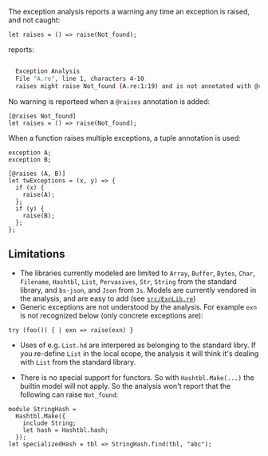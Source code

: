 The exception analysis reports a warning any time an exception is raised, and not caught:

```reason
let raises = () => raise(Not_found);
```

reports:

```sh

  Exception Analysis
  File "A.re", line 1, characters 4-10
  raises might raise Not_found (A.re:1:19) and is not annotated with @raises Not_found
```

No warning is reporteed when a `@raises` annotation is added:

```reason
[@raises Not_found]
let raises = () => raise(Not_found);
```

When a function raises multiple exceptions, a tuple annotation is used:


```reason
exception A;
exception B;

[@raises (A, B)]
let twExceptions = (x, y) => {
  if (x) {
    raise(A);
  };
  if (y) {
    raise(B);
  };
};
```


## Limitations

- The libraries currently modeled are limited to `Array`, `Buffer`, `Bytes`, `Char`, `Filename`, `Hashtbl`, `List`, `Pervasives`, `Str`, `String` from the standard library, and `bs-json`, and `Json` from `Js`. Models are currently vendored in the analysis, and are easy to add (see [`src/ExnLib.re`](src/ExnLib.re))
- Generic exceptions are not understood by the analysis. For example `exn` is not recognized below (only concrete exceptions are):

```reason
try (foo()) { | exn => raise(exn) }
```

- Uses of e.g. `List.hd` are interpered as belonging to the standard libry. If you re-define `List` in the local scope, the analysis it will think it's dealing with `List` from the standard library.

- There is no special support for functors. So with `Hashtbl.Make(...)` the builtin model will not apply. So the analysis won't report that the following can raise `Not_found`:

```reason
module StringHash =
  Hashtbl.Make({
    include String;
    let hash = Hashtbl.hash;
  });
let specializedHash = tbl => StringHash.find(tbl, "abc");
```